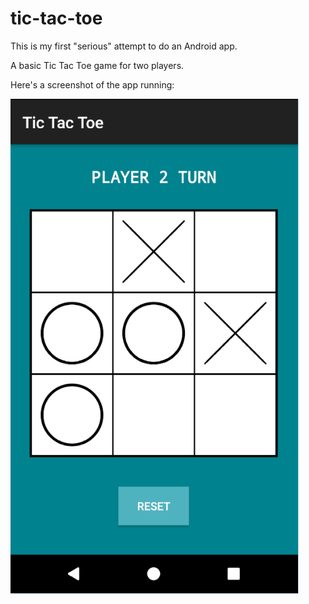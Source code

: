 # tic-tac-toe

This is my first "serious" attempt to do an Android app.

A basic Tic Tac Toe game for two players.

Here's a screenshot of the app running:

![alt text](https://github.com/FdezQuintero/tic-tac-toe/blob/master/tictactoe.png "Tic Tac Toe")
